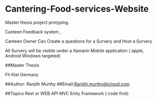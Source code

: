 # Cantering-Food-services-Website
Master thesis project protyping.


Canteen Feedback system ,

Canteen Owner Can Create a questions for a Survery and Host a Survery

All Survery will be visible under a Xamarin Mobile application ( apple, Android Windows targeted)

##Master Thesis

Fh Kiel Germany


##Author: Ranjith Murthy 
##Email:Ranjtih.murthy@icloud.com

##Topics
  Rest or WEB API
  MVC 
  Enity Framework ( code first) 
  
